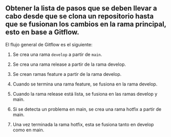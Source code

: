 ## Obtener la lista de pasos que se deben llevar a cabo desde que se clona un repositorio hasta que se fusionan los cambios en la rama principal, esto en base a Gitflow.
El flujo general de Gitflow es el siguiente:

1. Se crea una rama `develop` a partir de `main`.

2. Se crea una rama release a partir de la rama develop.

3. Se crean ramas feature a partir de la rama develop.

4. Cuando se termina una rama feature, se fusiona en la rama develop.

5. Cuando la rama release está lista, se fusiona en las ramas develop y main.

6. Si se detecta un problema en main, se crea una rama hotfix a partir de main.

7. Una vez terminada la rama hotfix, esta se fusiona tanto en develop como en main.
